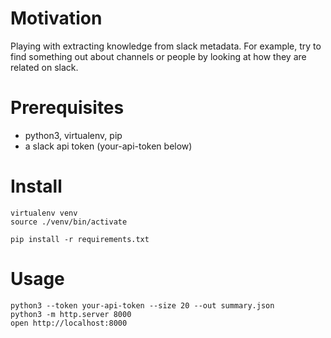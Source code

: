 # Motivation

Playing with extracting knowledge from slack metadata. For example, try to find something out about channels
or people by looking at how they are related on slack.

# Prerequisites

* python3, virtualenv, pip
* a slack api token (your-api-token below)

# Install

    virtualenv venv
    source ./venv/bin/activate

    pip install -r requirements.txt

# Usage

    python3 --token your-api-token --size 20 --out summary.json
    python3 -m http.server 8000
    open http://localhost:8000
